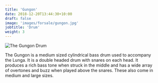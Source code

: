```yaml
---
title: 'Gungon'
date: 2018-12-20T13:44:30+10:00
draft: false
image: 'images/forsale/gungon.jpg'
jobtitle: 'Drum'
weight: 3
---
```

![The Gungon Drum](/images/forsale/gungon.jpg)

The Gungon is a medium sized cylindrical bass drum used to accompany the Lunga. It is 
a double headed drum with snares on each head. It produces a rich bass tone when 
struck in the middle and has a wide array of overtones and buzz when played above the 
snares. These also come in medium and large sizes.